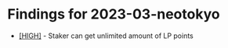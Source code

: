 # Findings for 2023-03-neotokyo 

- [[HIGH]]([HIGH]-Staker_can_get_unlimited_amount_of_LP_points/README.md) - Staker can get unlimited amount of LP points
